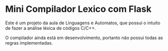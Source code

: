 # Mini Compilador Lexico com Flask

Este é um projeto da aula de Linguagens e Automatos, que possui o intuito de fazer a análise léxica de códigos C/C++.

O compilador ainda está em desenvolvimento, portanto não possui todas as regras implementadas.
